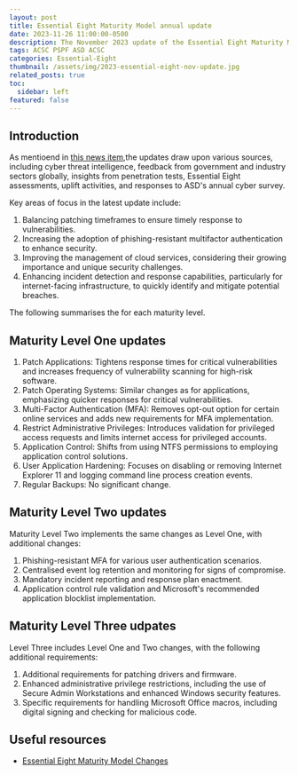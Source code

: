 ```yaml
---
layout: post
title: Essential Eight Maturity Model annual update
date: 2023-11-26 11:00:00-0500
description: The November 2023 update of the Essential Eight Maturity Model introduces several changes across three maturity levels.
tags: ACSC PSPF ASD ACSC
categories: Essential-Eight
thumbnail: /assets/img/2023-essential-eight-nov-update.jpg
related_posts: true
toc:
  sidebar: left
featured: false
---
```


## Introduction

As mentioend in <a href="https://emdeh.com/news/announcement_7/"> this news item</a>,the updates draw upon various sources, including cyber threat intelligence, feedback from government and industry sectors globally, insights from penetration tests, Essential Eight assessments, uplift activities, and responses to ASD's annual cyber survey.

Key areas of focus in the latest update include:

1. Balancing patching timeframes to ensure timely response to vulnerabilities.
2. Increasing the adoption of phishing-resistant multifactor authentication to enhance security.
3. Improving the management of cloud services, considering their growing importance and unique security challenges.
4. Enhancing incident detection and response capabilities, particularly for internet-facing infrastructure, to quickly identify and mitigate potential breaches.

The following summarises the for each maturity level.

## Maturity Level One updates

1. Patch Applications: Tightens response times for critical vulnerabilities and increases frequency of vulnerability scanning for high-risk software.
2. Patch Operating Systems: Similar changes as for applications, emphasizing quicker responses for critical vulnerabilities.
3. Multi-Factor Authentication (MFA): Removes opt-out option for certain online services and adds new requirements for MFA implementation.
4. Restrict Administrative Privileges: Introduces validation for privileged access requests and limits internet access for privileged accounts.
5. Application Control: Shifts from using NTFS permissions to employing application control solutions.
6. User Application Hardening: Focuses on disabling or removing Internet Explorer 11 and logging command line process creation events.
7. Regular Backups: No significant change.

## Maturity Level Two updates

Maturity Level Two implements the same changes as Level One, with additional changes:

1. Phishing-resistant MFA for various user authentication scenarios.
2. Centralised event log retention and monitoring for signs of compromise.
3. Mandatory incident reporting and response plan enactment.
4. Application control rule validation and Microsoft's recommended application blocklist implementation.

## Maturity Level Three udpates

Level Three includes Level One and Two changes, with the following additional requirements:

1. Additional requirements for patching drivers and firmware.
2. Enhanced administrative privilege restrictions, including the use of Secure Admin Workstations and enhanced Windows security features.
3. Specific requirements for handling Microsoft Office macros, including digital signing and checking for malicious code.

## Useful resources
- <a href="https://www.cyber.gov.au/resources-business-and-government/essential-cyber-security/essential-eight/essential-eight-maturity-model-changes"> Essential Eight Maturity Model Changes</a>